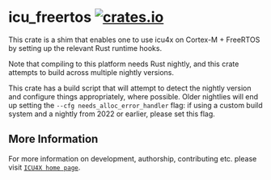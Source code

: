 # icu_freertos [![crates.io](https://img.shields.io/crates/v/icu_freertos)](https://crates.io/crates/icu_freertos)

This crate is a shim that enables one to use icu4x on Cortex-M + FreeRTOS by setting up the
relevant Rust runtime hooks.

Note that compiling to this platform needs Rust nightly, and this crate attempts to
build across multiple nightly versions.

This crate has a build script that will attempt to detect the nightly version and configure
things appropriately, where possible. Older nightlies will end up setting the
`--cfg needs_alloc_error_handler` flag: if using a custom build system and a nightly from
2022 or earlier, please set this flag.

## More Information

For more information on development, authorship, contributing etc. please visit [`ICU4X home page`](https://github.com/unicode-org/icu4x).
